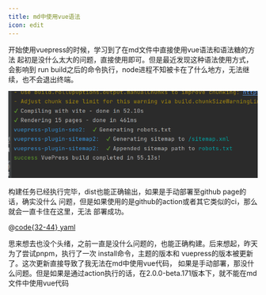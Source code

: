 ```yaml
---
title: md中使用vue语法
icon: edit
---
```


开始使用vuepress的时候，学习到了在md文件中直接使用vue语法和语法糖的方法
起初是没什么太大的问题，直接使用即可。但是最近发现这种语法使用方式，会影响到
run build之后的命令执行，node进程不知被卡在了什么地方，无法继续，也不会退出终端。

<!-- more -->

![build之后不会结束终端任务](/carefree/vuepress_warn.png)

构建任务已经执行完毕，dist也能正确输出，如果是手动部署至github page的话，确实没什么
问题，但是如果使用的是github的action或者其它类似的ci，那么就会一直卡住在这里，无法
部署成功。

@[code{32-44} yaml](../../../.github/workflows/deploy-docs.yml)

思来想去也没个头绪，之前一直是没什么问题的，也能正确构建。后来想起，昨天为了尝试pnpm，执行了一次
install命令，主题的版本和 vuepress的版本被更新了。这次更新直接导致了我无法在md中使用vue代码，
如果是手动部署，那没什么问题。但是如果是通过action执行的话，在2.0.0-beta.171版本下，就不能在md
文件中使用vue代码